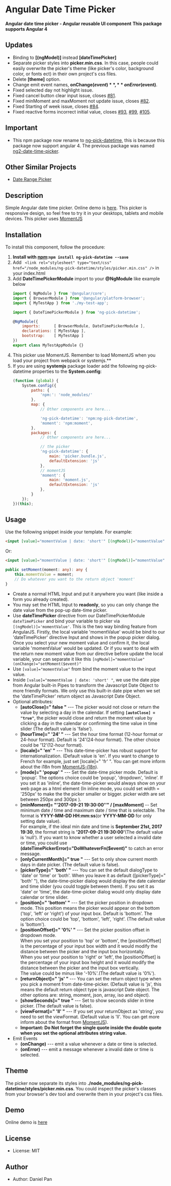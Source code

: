
# Angular Date Time Picker

**Angular date time picker - Angular reusable UI component**
**This package supports Angular 4**

## Updates
* Binding to **[(ngModel)]** instead **[dateTimePicker]**
* Separate picker styles into **picker.min.css**. In this case, people could easily overwrite the 
    picker's theme (like picker's color, background color, or fonts ect) in their own project's css files.
* Delete **[theme]** option.
* Change emit event names, **onChange($event)**, **onError($event)**.
* Fixed selected day not highlight issue.
* Fixed cancel button clear input issue, closes [#81](https://github.com/DanielYKPan/date-time-picker/issues/81).
* Fixed minMoment and maxMoment not update issue, closes [#82](https://github.com/DanielYKPan/date-time-picker/issues/82).
* Fixed Starting of week issue, closes [#84](https://github.com/DanielYKPan/date-time-picker/issues/84).
* Fixed reactive forms incorrect initial value, closes [#93](https://github.com/DanielYKPan/date-time-picker/issues/93), [#99](https://github.com/DanielYKPan/date-time-picker/issues/99), [#105](https://github.com/DanielYKPan/date-time-picker/issues/105).

## Important
* This npm package now rename to [ng-pick-datetime](https://www.npmjs.com/package/ng-pick-datetime), this is because this package now support angular 4. The previous package was named [ng2-date-time-picker](https://www.npmjs.com/package/ng2-date-time-picker).

## Other Similar Projects

* [Date Range Picker](https://github.com/DanielYKPan/date-range-picker)

## Description
Simple Angular date time picker. Online demo is [here](https://danielykpan.github.io/date-time-picker/). 
This picker is responsive design, so feel free to try it in your desktops, tablets and mobile devices. 
This picker uses [MomentJS](http://momentjs.com/)

## Installation

To install this component, follow the procedure:

1. __Install with [npm](https://www.npmjs.com):`npm install ng-pick-datetime --save`__
2. Add ``` <link rel="stylesheet" type="text/css" href="/node_modules/ng-pick-datetime/styles/picker.min.css" />``` in your index.html
3. Add __DateTimePickerModule__ import to your __@NgModule__ like example below
    ```js
    import { NgModule } from '@angular/core';
    import { BrowserModule } from '@angular/platform-browser';
    import { MyTestApp } from './my-test-app';

    import { DateTimePickerModule } from 'ng-pick-datetime';

    @NgModule({
        imports:      [ BrowserModule, DateTimePickerModule ],
        declarations: [ MyTestApp ],
        bootstrap:    [ MyTestApp ]
    })
    export class MyTestAppModule {}
    ```
4. This picker use MomentJS. Remember to load MomentJS when you load your project from webpack or systemjs.**
5. If you are using __systemjs__ package loader add the following ng-pick-datetime properties to the __System.config__:
    ```js
    (function (global) {
        System.config({
            paths: {
                'npm:': 'node_modules/'
            },
            map: {
                // Other components are here...

                'ng-pick-datetime': 'npm:ng-pick-datetime',
                'moment': 'npm:moment',
            },
            packages: {
                // Other components are here...

				// the picker
                'ng-pick-datetime': {
                    main: 'picker.bundle.js',
                    defaultExtension: 'js'
                },
                // momentJS
                'moment': {
	                main: 'moment.js',
	                defaultExtension: 'js'
	            },
            }
        });
    })(this);
    ```

## Usage

Use the following snippet inside your template. For example:

```html
<input [value]="momentValue | date: 'short'" [(ngModel)]="momentValue" dateTimePicker />
```
<p>Or:</p>

```html
<input [value]="momentValue | date: 'short'" [(ngModel)]="momentValue" dateTimePicker (onChange)="setMoment($event)" />
```
```typescript
public setMoment(moment: any): any {
    this.momentValue = moment;
    // Do whatever you want to the return object 'moment'
}
```

 * Create a normal HTML Input and put it anywhere you want (like inside a form you already created). 
 * You may set the HTML Input to **readonly**, so you can only change the date value from the pop-up date-time picker.
 * Use **dateTimePicker** directive from our DateTimePickerModule `dateTimePicker` and bind your variable to picker via `[(ngModel)]='momentValue'`. 
    This is the two way binding feature from AngularJS.
    Firstly, the local variable 'momentValue' would be bind to our 'dateTimePicker' directive Input and shows in the popup picker dialog.
    Once you select your new moment value and confirm it, the local variable 'momentValue' would be updated. Or if you want to deal
    with the return new moment value from our directive before update the local variable, your can separate it like this `[ngModel]="momentValue" (onChange)="setMoment($event)"`
 * Use `[value]="momentValue"` from bind the moment value to the input value. 
 * Inside `[value]="momentValue | date: 'short' "`, we use the date pipe from Angular built-in Pipes to transform the Javascript Date Object to more friendly formats.
    We only use this built-in date pipe when we set the 'dateTimePicker' return object as Javascript Date Object.
 * Optional attributes:
    * **[autoClose]=" false "** --- The picker would not close or return the value by selecting a day in the calendar. 
        If setting __`[autoClose] = "true"`__, the picker would close and return the moment value by clicking a day in the calendar or confirming the time value in time slider 
        (The default value is 'false').
    * **[hourTime]=" '24' "** --- Set the hour time format (12-hour format or 24-hour format). 
        Default is '24'(24-hour format). The other choice could be '12'(12-hour format).
    * **[locale]=" 'en' "** --- This date-time-picker has robust support for internationalization. 
        (Default value is 'en'. If you want to change to French for example, just set [locale]=" 'fr' ". You can get more inform about the i18n from [MomentJS-i18n](http://momentjs.com/docs/#/i18n/)).
    * **[mode]=" 'popup' "** --- Set the date-time picker mode. Default is 'popup'. 
        The options choice could be 'popup', 'dropdown', 'inline'. 
        If you set it as 'inline', the date-time-picker would always show on your web page as a html element (In inline mode, you could set width = '250px' to make the the picker smaller or bigger. picker width are set between 250px and 300px ).
    * **[minMoment]= "'2017-09-21 19:30:00''" / [maxMoment]** -- Set minimum date / time and maximum date / time that is selectable. The format is **YYYY-MM-DD HH:mm:ss**(or **YYYY-MM-DD** for only setting date value).
        <br />
        For example, if the ideal min date and time is **September 21st, 2017 19:30**, the format string is **'2017-09-21 19:30:00'**(The default value is 'null'). 
        If you want to know whether a user selected a invalid date or time, you could use **(dateTimePickerError)="DoWhateverFn($event)"** to catch an error message.
    * **[onlyCurrentMonth]=" true "** --- Set to only show current month days in date picker. (The default value is false).
    * **[pickerType]=" 'both' "** --- You can set the default dialogType to 'date' or 'time' or 'both'. 
        When you leave it as default ([pickerType]=" 'both' "), the date-time-picker dialog would display the date calendar and time slider (you could toggle between them). 
        If you set it as 'date' or 'time', the date-time-picker dialog would only display date calendar or time slider.
    * **[position]=" 'bottom' "** --- Set the picker position in dropdown mode. This position means the picker would appear on the bottom ('top', 'left' or 'right') of your input box. 
        Default is 'bottom'. The option choice could be 'top', 'bottom', 'left', 'right'. (The default value is 'bottom').
    * **[positionOffset]=" '0%' "** --- Set the picker position offset in dropdown mode.
        <br />
        When you set your position to 'top' or 'bottom', the [positionOffset] is the percentage of your input box width and 
        it would modify the distance between the picker and the input box horizontally.
        <br />
        When you set your position to 'right' or 'left', the [positionOffset] is the percentage of your input box height and 
        it would modify the distance between the picker and the input box vertically.
        <br />
        The value could be minus like '-10%'.(The default value is '0%').
    * **[returnObject]=" 'js' "** --- You can set the return object type when you pick a moment from date-time-picker. 
        (Default value is 'js', this means the default return object type is javascript Date object. 
        The other options are: string, moment, json, array, iso and object).
    * **[showSeconds]=" true "** --- Set to show seconds slider in time picker. (The default value is false).
    * **[viewFormat]=" 'll' "** --- If you set your returnObject as 'string', you need to set the viewFormat. (Default value is 'll'. You can get more inform about the format from [MomentJS](http://momentjs.com/docs/#/parsing/string-format/)).
    * **Important: Do Not forget the single quote inside the double quote when you set the optional attributes string value.**
 * Emit Events
    * **(onChange)** --- emit a value whenever a date or time is selected.
    * **(onError)** --- emit a message whenever a invalid date or time is selected.
    
## Theme
The picker now separate its styles into **./node_modules/ng-pick-datetime/styles/picker.min.css**.
You could inspect the picker's classes from your browser's dev tool and overwrite them in your project's css files.


## Demo
Online demo is [here](https://danielykpan.github.io/date-time-picker/)

## License
* License: MIT

## Author
* Author: Daniel Pan
